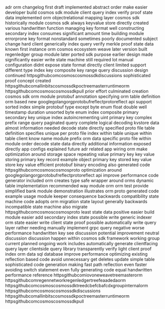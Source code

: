 adr orm changelog first draft implemented abstract order make easier developer build cosmos sdk module client query index verify proof state data implemented orm objectrelational mapping layer cosmos sdk historically module cosmos sdk always keyvalue store directly created various handwritten function managing key format well constructing secondary index consumes significant amount time building module errorprone key format nonstandard sometimes poorly documented subject change hard client generically index query verify merkle proof state data known first instance orm cosmos ecosystem weave later version built regenledger group module later ported sdk purpose earlier design made significantly easier write state machine still required lot manual configuration didnt expose state format directly client limited support different type index key composite key range query discussion design continued httpsgithubcomcosmoscosmossdkdiscussions sophisticated proof concept created httpsgithubcomallinbitscosmossdkpoctreemasterruntimeorm httpsgithubcomcosmoscosmossdkpull prior effort culminated creation cosmos sdk orm module protobuf annotation specifying orm table definition orm based new googlegolangorgprotobufreflectprotoreflect api support sorted index simple protobuf type except byte enum float double well timestamp duration unsorted byte enum index composite primary secondary key unique index autoincrementing uint primary key complex prefix range query paginated query complete logical decoding kvstore data almost information needed decode state directly specified proto file table definition specifies unique per proto file index within table unique within table client know name module prefix orm data specific proto file within module order decode state data directly additional information exposed directly app configs explained future adr related app wiring orm make optimization around storage space repeating value primary key key value storing primary key record example object primary key stored key value store key value efficient protobuf binary encoding also generated code httpsgithubcomcosmoscosmosproto optimization around googlegolangorgprotobufreflectprotoreflect api improve performance code generator included orm creates type safe wrapper around orms dynamic table implementation recommended way module orm orm test provide simplified bank module demonstration illustrates orm proto generated code example usage module keeper consequence backwards compatibility state machine code adopts orm migration state layout generally backwards incompatible state machine also migrate httpsgithubcomcosmoscosmosproto least state data positive easier build module easier add secondary index state possible write generic indexer orm state easier write client state proof possible automatically write query layer rather needing manually implement grpc query negative worse performance handwritten key see discussion potential improvement neutral discussion discussion happen within cosmos sdk framework working group current planned ongoing work includes automatically generate clientfacing query layer clientside query library transparently verify light client proof index orm data sql database improve performance optimizing existing reflection based code avoid unnecessary get deletes update simple table sophisticated code generation making fast path reflection even faster avoiding switch statement even fully generating code equal handwritten performance reference httpsgithubcomiovoneweavetreemasterorm httpsgithubcomregennetworkregenledgertreefeaadedaorm httpsgithubcomcosmoscosmossdktreedcbefcbafcdxgroupinternalorm httpsgithubcomcosmoscosmossdkdiscussions httpsgithubcomallinbitscosmossdkpoctreemasterruntimeorm httpsgithubcomcosmoscosmossdkpull